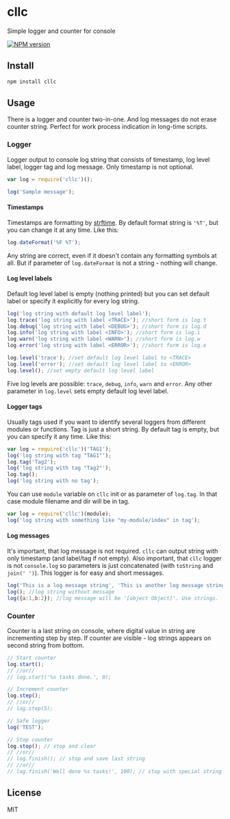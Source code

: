 # cllc

Simple logger and counter for console

[![NPM version][npm-image]][npm-url]

## Install

```bash
npm install cllc
```

## Usage

There is a logger and counter two-in-one. And log messages do not erase counter string. Perfect for work process indication in long-time scripts.

### Logger

Logger output to console log string that consists of timestamp, log level label, logger tag and log message. Only timestamp is not optional.

```js
var log = require('cllc')();

log('Sample message');
```

#### Timestamps

Timestamps are formatting by [strftime](https://github.com/samsonjs/strftime). By default format string is `'%T'`, but you can change it at any time. Like this:

```js
log.dateFormat('%F %T');
```

Any string are correct, even if it doesn't contain any formatting symbols at all. But if parameter of `log.dateFormat` is not a string - nothing will change.

#### Log level labels

Default log level label is empty (nothing printed) but you can set default label or specify it explicitly for every log string.

```js
log('log string with default log level label');
log.trace('log string with label <TRACE>'); //short form is log.t
log.debug('log string with label <DEBUG>'); //short form is log.d
log.info('log string with label <INFO>'); //short form is log.i
log.warn('log string with label <WARN>'); //short form is log.w
log.error('log string with label <ERROR>'); //short form is log.e

log.level('trace'); //set default log level label to <TRACE>
log.level('error'); //set default log level label to <ERROR>
log.level(); //set empty default log level label
```

Five log levels are possible: `trace`, `debug`, `info`, `warn` and `error`. Any other parameter in `log.level` sets empty default log level label.

#### Logger tags

Usually tags used if you want to identify several loggers from different modules or functions. Tag is just a short string. By default tag is empty, but you can specify it any time. Like this:

```js
var log = require('cllc')('TAG1');
log('log string with tag "TAG1"');
log.tag('Tag2');
log('log string with tag "Tag2"');
log.tag();
log('log string with no tag');
```

You can use `module` variable on `cllc` init or as parameter of `log.tag`. In that case module filename and dir will be in tag.

```js
var log = require('cllc')(module);
log('log string with something like "my-module/index" in tag');
```

#### Log messages

It's important, that log message is not required. `cllc` can output string with only timestamp (and label/tag if not empty). Also important, that `cllc` logger is not `console.log` so parameters is just concatenated (with `toString` and `join(' ')`). This logger is for easy and short messages.

```js
log('This is a log message string', 'This is another log message string');
log(); //log string without message
log({a:1,b:2}); //log message will be '[object Object]'. Use strings.
```

### Counter

Counter is a last string on console, where digital value in string are incrementing step by step. If counter are visible - log strings appears on second string from bottom.

```js
// Start counter
log.start();
// //or//
// log.start('%s tasks done.', 0);

// Increment counter
log.step();
// //or//
// log.step(5);

// Safe logger
log('TEST');

// Stop counter
log.stop(); // stop and clear
// //or//
// log.finish(); // stop and save last string
// //or//
// log.finish('Well done %s tasks!', 100); // stop with special string
```

## License

MIT

[npm-url]: https://npmjs.org/package/cllc
[npm-image]: https://badge.fury.io/js/cllc.svg